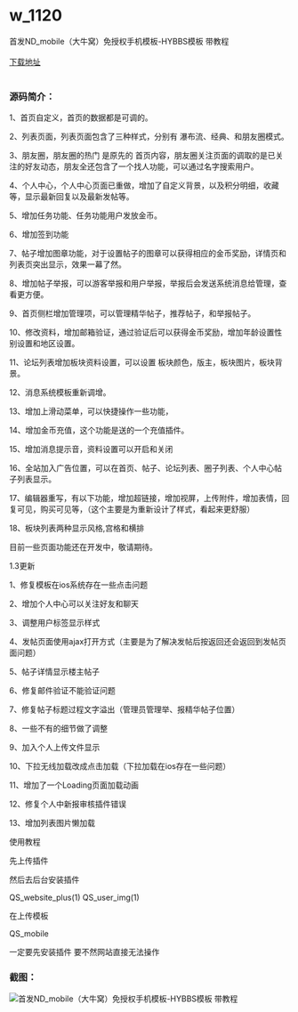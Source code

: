 # w_1120
首发ND_mobile（大牛窝）免授权手机模板-HYBBS模板 带教程
<br/></br>
[下载地址](https://www.uuid2.com/1120.html "下载地址")
<br/></br>
<h3>源码简介：</h3>
<p>1、首页自定义，首页的数据都是可调的。<p>
<p>2、列表页面，列表页面包含了三种样式，分别有 瀑布流、经典、和朋友圈模式。<p>
<p>3、朋友圈，朋友圈的热门 是原先的 首页内容，朋友圈关注页面的调取的是已关注的好友动态，朋友全还包含了一个找人功能，可以通过名字搜索用户。<p>
<p>4、个人中心，个人中心页面已重做，增加了自定义背景，以及积分明细，收藏等，显示最新回复以及最新发帖等。<p>
<p>5、增加任务功能、任务功能用户发放金币。<p>
<p>6、增加签到功能<p>
<p>7、帖子增加图章功能，对于设置帖子的图章可以获得相应的金币奖励，详情页和列表页突出显示，效果一幕了然。<p>
<p>8、增加帖子举报，可以游客举报和用户举报，举报后会发送系统消息给管理，查看更方便。<p>
<p>9、首页侧栏增加管理项，可以管理精华帖子，推荐帖子，和举报帖子。<p>
<p>10、修改资料，增加邮箱验证，通过验证后可以获得金币奖励，增加年龄设置性别设置和地区设置。<p>
<p>11、论坛列表增加板块资料设置，可以设置 板块颜色，版主，板块图片，板块背景。<p>
<p>12、消息系统模板重新调增。<p>
<p>13、增加上滑动菜单，可以快捷操作一些功能，<p>
<p>14、增加金币充值，这个功能是送的一个充值插件。<p>
<p>15、增加消息提示音，资料设置可以开启和关闭<p>
<p>16、全站加入广告位置，可以在首页、帖子、论坛列表、圈子列表、个人中心帖子列表显示。<p>
<p>17、编辑器重写，有以下功能，增加超链接，增加视屏，上传附件，增加表情，回复可见，购买可见等，（这个主要是为重新设计了样式，看起来更舒服）<p>
<p>18、板块列表两种显示风格,宫格和横排<p>
<p>目前一些页面功能还在开发中，敬请期待。<p>
<p>1.3更新<p>
<p>1、修复模板在ios系统存在一些点击问题<p>
<p>2、增加个人中心可以关注好友和聊天<p>
<p>3、调整用户标签显示样式<p>
<p>4、发帖页面使用ajax打开方式（主要是为了解决发帖后按返回还会返回到发帖页面问题）<p>
<p>5、帖子详情显示楼主帖子<p>
<p>6、修复邮件验证不能验证问题<p>
<p>7、修复帖子标题过程文字溢出（管理员管理举、报精华帖子位置）<p>
<p>8、一些不有的细节做了调整<p>
<p>9、加入个人上传文件显示<p>
<p>10、下拉无线加载改成点击加载（下拉加载在ios存在一些问题）<p>
<p>11、增加了一个Loading页面加载动画<p>
<p>12、修复个人中新报审核插件错误<p>
<p>13、增加列表图片懒加载<p>
<p>使用教程<p>
<p>先上传插件<p>
<p>然后去后台安装插件<p>
<p>QS_website_plus(1)  QS_user_img(1)<p>
<p>在上传模板<p>
<p>QS_mobile<p>
<p>一定要先安装插件 要不然网站直接无法操作<p>
<h3>截图：</h3>
<img src="https://www.uuid2.com/wp-content/uploads/img/202106/be81eca950.jpg" alt="首发ND_mobile（大牛窝）免授权手机模板-HYBBS模板 带教程">
